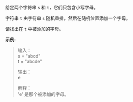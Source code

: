 给定两个字符串 `s` 和 `t`，它们只包含小写字母。

字符串 `t` 由字符串 `s` 随机重排，然后在随机位置添加一个字母。

请找出在 `t` 中被添加的字母。

**示例:**

> 输入：  
> s = "abcd"  
> t = "abcde"  
> 
> 输出：  
> e  
> 
> 解释：  
> 'e' 是那个被添加的字母。  
